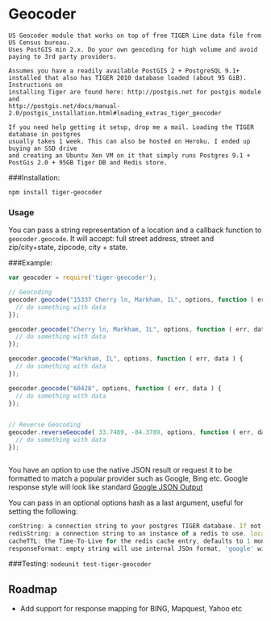 # Geocoder
    US Geocoder module that works on top of free TIGER Line data file from US Census bureau.
    Uses PostGIS min 2.x. Do your own geocoding for high volume and avoid paying to 3rd party providers.

    Assumes you have a readily available PostGIS 2 + PostgreSQL 9.1+
    installed that also has TIGER 2010 database loaded (about 95 GiB). Instructions on
    installing Tiger are found here: http://postgis.net for postgis module and
    http://postgis.net/docs/manual-2.0/postgis_installation.html#loading_extras_tiger_geocoder

    If you need help getting it setup, drop me a mail. Loading the TIGER database in postgres
    usually takes 1 week. This can also be hosted on Heroku. I ended up buying an SSD drive
    and creating an Ubuntu Xen VM on it that simply runs Postgres 9.1 + PostGis 2.0 + 95GB Tiger DB and Redis store.

###Installation:

    npm install tiger-geocoder

### Usage

You can pass a string representation of a location and a callback function to `geocoder.geocode`. It will accept: full street address, street and zip/city+state, zipcode, city + state.

###Example:

```javascript
var geocoder = require('tiger-geocoder');

// Geocoding
geocoder.geocode("15337 Cherry ln, Markham, IL", options, function ( err, data ) {
  // do something with data
});

geocoder.geocode("Cherry ln, Markham, IL", options, function ( err, data ) {
  // do something with data
});

geocoder.geocode("Markham, IL", options, function ( err, data ) {
  // do something with data
});

geocoder.geocode("60428", options, function ( err, data ) {
  // do something with data
});


// Reverse Geocoding
geocoder.reverseGeocode( 33.7489, -84.3789, options, function ( err, data ) {
  // do something with data
});



```
You have an option to use the native JSON result or request it to be formatted to match a popular provider such as Google, Bing etc.
Google response style will look like standard [Google JSON Output](http://code.google.com/apis/maps/documentation/geocoding/#JSON)

You can pass in an optional options hash as a last argument, useful for setting the following:

```javascript
conString: a connection string to your postgres TIGER database. If not provided it will attempt to read it from heroku HEROKU_POSTGRESQL_BLUE_URL or default to tcp://username:password@localhost/geocoder
redisString: a connection string to an instance of a redis to use. local redis will be used otherwise.
cacheTTL: the Time-To-Live for the redis cache entry, defaults to 1 month
responseFormat: empty string will use internal JSOn format, 'google' will return it in google maps V3 JSON format
```
###Testing:
`nodeunit test-tiger-geocoder`

## Roadmap
- Add support for response mapping for BING, Mapquest, Yahoo etc
